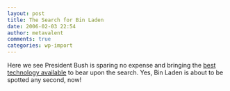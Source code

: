 ```yaml
---
layout: post
title: The Search for Bin Laden
date: 2006-02-03 22:54
author: metavalent
comments: true
categories: wp-import
---
```

Here we see President Bush is sparing no expense and bringing the <a href="http://www.dailykos.com/comments/2006/2/4/12820/52526/18#18">best technology available</a> to bear upon the search.  Yes, Bin Laden is about to be spotted any second, now!
